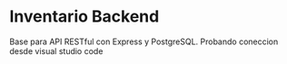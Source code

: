 # Inventario Backend

Base para API RESTful con Express y PostgreSQL.
Probando coneccion desde visual studio code
